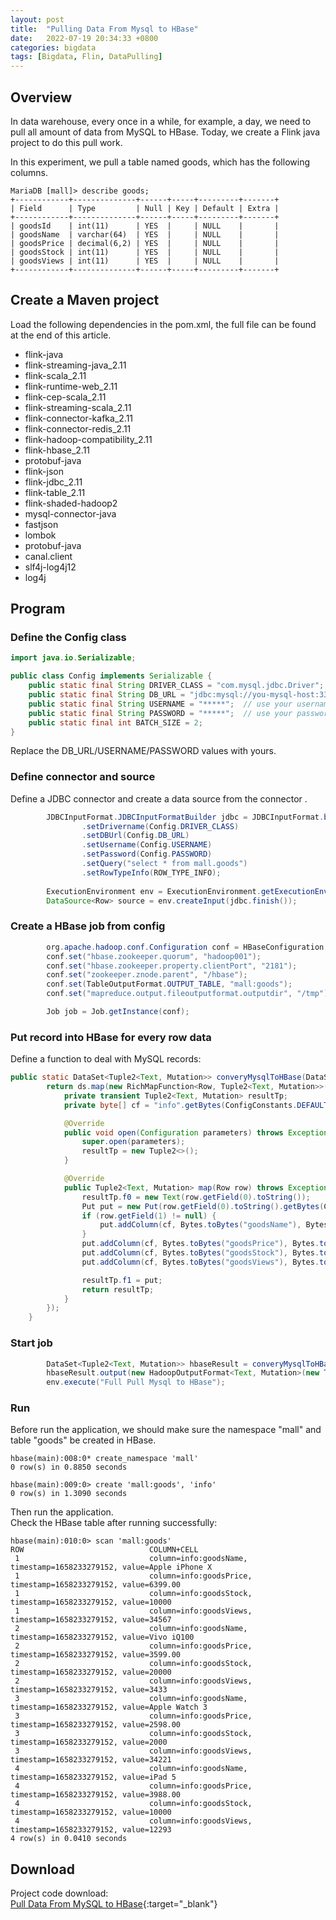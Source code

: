```yaml
---
layout: post
title:  "Pulling Data From Mysql to HBase"
date:   2022-07-19 20:34:33 +0800
categories: bigdata
tags: [Bigdata, Flin, DataPulling]
---
```


## Overview

In data warehouse, every once in a while, for example, a day, we need to pull all amount of data from MySQL to HBase.
Today, we create a Flink java project to do this pull work.  

In this experiment, we pull a table named goods, which has the following columns.
```shell
MariaDB [mall]> describe goods;
+------------+--------------+------+-----+---------+-------+
| Field      | Type         | Null | Key | Default | Extra |
+------------+--------------+------+-----+---------+-------+
| goodsId    | int(11)      | YES  |     | NULL    |       |
| goodsName  | varchar(64)  | YES  |     | NULL    |       |
| goodsPrice | decimal(6,2) | YES  |     | NULL    |       |
| goodsStock | int(11)      | YES  |     | NULL    |       |
| goodsViews | int(11)      | YES  |     | NULL    |       |
+------------+--------------+------+-----+---------+-------+
```

## Create a Maven project

Load the following dependencies in the pom.xml, the full file can be found at the end of this article.
* flink-java
* flink-streaming-java_2.11
* flink-scala_2.11
* flink-runtime-web_2.11
* flink-cep-scala_2.11
* flink-streaming-scala_2.11
* flink-connector-kafka_2.11
* flink-connector-redis_2.11
* flink-hadoop-compatibility_2.11
* flink-hbase_2.11
* protobuf-java
* flink-json
* flink-jdbc_2.11
* flink-table_2.11
* flink-shaded-hadoop2
* mysql-connector-java
* fastjson
* lombok
* protobuf-java
* canal.client
* slf4j-log4j12
* log4j 

## Program

### Define the Config class
```java
import java.io.Serializable;

public class Config implements Serializable {
    public static final String DRIVER_CLASS = "com.mysql.jdbc.Driver";
    public static final String DB_URL = "jdbc:mysql://you-mysql-host:3306/mall?useUnicode=true&characterEncoding=utf8";
    public static final String USERNAME = "*****";  // use your username
    public static final String PASSWORD = "*****";  // use your password
    public static final int BATCH_SIZE = 2;
}

```

Replace the DB_URL/USERNAME/PASSWORD values with yours.

### Define connector and source

Define a JDBC connector and create a data source from the connector .
```java
        JDBCInputFormat.JDBCInputFormatBuilder jdbc = JDBCInputFormat.buildJDBCInputFormat()
                .setDrivername(Config.DRIVER_CLASS)
                .setDBUrl(Config.DB_URL)
                .setUsername(Config.USERNAME)
                .setPassword(Config.PASSWORD)
                .setQuery("select * from mall.goods")
                .setRowTypeInfo(ROW_TYPE_INFO);
                
        ExecutionEnvironment env = ExecutionEnvironment.getExecutionEnvironment();                
        DataSource<Row> source = env.createInput(jdbc.finish());                
```

### Create a HBase job from config 

```java
        org.apache.hadoop.conf.Configuration conf = HBaseConfiguration.create();
        conf.set("hbase.zookeeper.quorum", "hadoop001");
        conf.set("hbase.zookeeper.property.clientPort", "2181");
        conf.set("zookeeper.znode.parent", "/hbase");
        conf.set(TableOutputFormat.OUTPUT_TABLE, "mall:goods");
        conf.set("mapreduce.output.fileoutputformat.outputdir", "/tmp");

        Job job = Job.getInstance(conf);
```

### Put record into HBase for every row data

Define a function to deal with MySQL records:  
```java
public static DataSet<Tuple2<Text, Mutation>> converyMysqlToHBase(DataSet<Row> ds) {
        return ds.map(new RichMapFunction<Row, Tuple2<Text, Mutation>>() {
            private transient Tuple2<Text, Mutation> resultTp;
            private byte[] cf = "info".getBytes(ConfigConstants.DEFAULT_CHARSET);

            @Override
            public void open(Configuration parameters) throws Exception {
                super.open(parameters);
                resultTp = new Tuple2<>();
            }

            @Override
            public Tuple2<Text, Mutation> map(Row row) throws Exception {
                resultTp.f0 = new Text(row.getField(0).toString());
                Put put = new Put(row.getField(0).toString().getBytes(ConfigConstants.DEFAULT_CHARSET));
                if (row.getField(1) != null) {
                    put.addColumn(cf, Bytes.toBytes("goodsName"), Bytes.toBytes(row.getField(1).toString()));
                }
                put.addColumn(cf, Bytes.toBytes("goodsPrice"), Bytes.toBytes(row.getField(2).toString()));
                put.addColumn(cf, Bytes.toBytes("goodsStock"), Bytes.toBytes(row.getField(3).toString()));
                put.addColumn(cf, Bytes.toBytes("goodsViews"), Bytes.toBytes(row.getField(4).toString()));

                resultTp.f1 = put;
                return resultTp;
            }
        });
    }
```

### Start job
```java
        DataSet<Tuple2<Text, Mutation>> hbaseResult = converyMysqlToHBase(source);
        hbaseResult.output(new HadoopOutputFormat<Text, Mutation>(new TableOutputFormat(), job));
        env.execute("Full Pull Mysql to HBase");
```

### Run
Before run the application, we should make sure the namespace "mall" and table "goods" be created in HBase.

```shell
hbase(main):008:0* create_namespace 'mall'
0 row(s) in 0.8850 seconds

hbase(main):009:0> create 'mall:goods', 'info'
0 row(s) in 1.3090 seconds
```
Then run the application.  
Check the HBase table after running successfully:  
```shell
hbase(main):010:0> scan 'mall:goods'
ROW                            COLUMN+CELL
 1                             column=info:goodsName, timestamp=1658233279152, value=Apple iPhone X
 1                             column=info:goodsPrice, timestamp=1658233279152, value=6399.00
 1                             column=info:goodsStock, timestamp=1658233279152, value=10000
 1                             column=info:goodsViews, timestamp=1658233279152, value=34567
 2                             column=info:goodsName, timestamp=1658233279152, value=Vivo iQ100
 2                             column=info:goodsPrice, timestamp=1658233279152, value=3599.00
 2                             column=info:goodsStock, timestamp=1658233279152, value=20000
 2                             column=info:goodsViews, timestamp=1658233279152, value=3433
 3                             column=info:goodsName, timestamp=1658233279152, value=Apple Watch 3
 3                             column=info:goodsPrice, timestamp=1658233279152, value=2598.00
 3                             column=info:goodsStock, timestamp=1658233279152, value=2000
 3                             column=info:goodsViews, timestamp=1658233279152, value=34221
 4                             column=info:goodsName, timestamp=1658233279152, value=iPad 5
 4                             column=info:goodsPrice, timestamp=1658233279152, value=3988.00
 4                             column=info:goodsStock, timestamp=1658233279152, value=10000
 4                             column=info:goodsViews, timestamp=1658233279152, value=12293
4 row(s) in 0.0410 seconds
```

## Download
Project code download:  
[Pull Data From MySQL to HBase](/other/code/pull-data.tar.gz){:target="_blank"}
